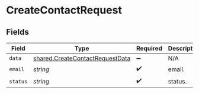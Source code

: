 # CreateContactRequest


## Fields

| Field                                                                                     | Type                                                                                      | Required                                                                                  | Description                                                                               |
| ----------------------------------------------------------------------------------------- | ----------------------------------------------------------------------------------------- | ----------------------------------------------------------------------------------------- | ----------------------------------------------------------------------------------------- |
| `data`                                                                                    | [shared.CreateContactRequestData](../../../sdk/models/shared/createcontactrequestdata.md) | :heavy_minus_sign:                                                                        | N/A                                                                                       |
| `email`                                                                                   | *string*                                                                                  | :heavy_check_mark:                                                                        | email.                                                                                    |
| `status`                                                                                  | *string*                                                                                  | :heavy_check_mark:                                                                        | status.                                                                                   |
